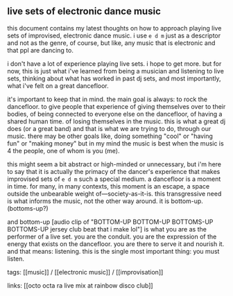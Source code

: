 ## live sets of electronic dance music

this document contains my latest thoughts on how to approach playing live sets of improvised, electronic dance music. i use `e d m` just as a descriptor and not as the genre, of course, but like, any music that is electronic and that ppl are dancing to.

i don't have a lot of experience playing live sets. i hope to get more. but for now, this is just what i've learned from being a musician and listening to live sets, thinking about what has worked in past dj sets, and most importantly, what i've felt on a great dancefloor.

it's important to keep that in mind. the main goal is always: to rock the dancefloor. to give people that experience of giving themselves over to their bodies, of being connected to everyone else on the dancefloor, of having a shared human time. of losing themselves in the music. this is what a great dj does (or a great band) and that is what we are trying to do, through our music. there may be other goals like, doing something "cool" or "having fun" or "making money" but in my mind the music is best when the music is 4 the people, one of whom is you (me).

this might seem a bit abstract or high-minded or unnecessary, but i'm here to say that it is actually the primacy of the dancer's experience that makes improvised sets of `e d m` such a special medium. a dancefloor is a moment in time. for many, in many contexts, this moment is an escape, a space outside the unbearable weight of—society-as-it-is. this transgressive need is what informs the music, not the other way around. it is bottom-up. (bottoms-up?)

and bottom-up [audio clip of "BOTTOM-UP BOTTOM-UP BOTTOMS-UP BOTTOMS-UP jersey club beat that i make lol"] is what you are as the performer of a live set. you are the conduit. you are the expression of the energy that exists on the dancefloor. you are there to serve it and nourish it. and that means: listening. this is the single most important thing: you must listen.




tags: [[music]] / [[electronic music]] / [[improvisation]]

links:
[[octo octa ra live mix at rainbow disco club]]